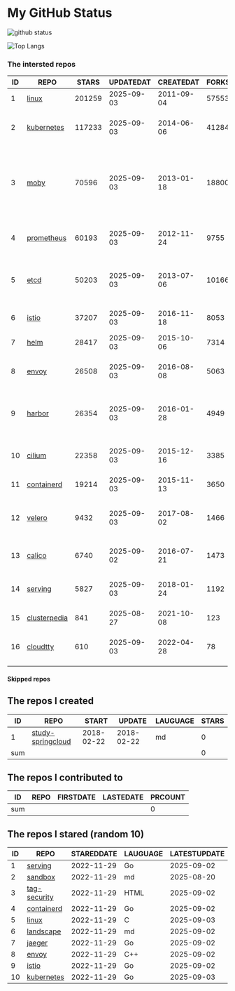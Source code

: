 # My GitHub Status

<img src="https://github-readme-stats-1.yihong0618.vercel.app/api?username=daoqingniu&show_icons=true&&&hide_title=true&count_private=true" alt="github status" />

![Top Langs](https://github-readme-stats-1.yihong0618.vercel.app/api/top-langs/?username=daoqingniu&layout=compact)

<!--START_SECTION:github_repos-->
### The intersted repos
| ID |                              REPO                               | STARS  | UPDATEDAT  | CREATEDAT  | FORKSCOUNT |                                                DESCRIPTIONS                                                |
|----|-----------------------------------------------------------------|--------|------------|------------|------------|------------------------------------------------------------------------------------------------------------|
|  1 | [linux](https://github.com/torvalds/linux)                      | 201259 | 2025-09-03 | 2011-09-04 |      57553 | Linux kernel source tree                                                                                   |
|  2 | [kubernetes](https://github.com/kubernetes/kubernetes)          | 117233 | 2025-09-03 | 2014-06-06 |      41284 | Production-Grade Container Scheduling and Management                                                       |
|  3 | [moby](https://github.com/moby/moby)                            |  70596 | 2025-09-03 | 2013-01-18 |      18800 | The Moby Project - a collaborative project for the container ecosystem to assemble container-based systems |
|  4 | [prometheus](https://github.com/prometheus/prometheus)          |  60193 | 2025-09-03 | 2012-11-24 |       9755 | The Prometheus monitoring system and time series database.                                                 |
|  5 | [etcd](https://github.com/etcd-io/etcd)                         |  50203 | 2025-09-03 | 2013-07-06 |      10166 | Distributed reliable key-value store for the most critical data of a distributed system                    |
|  6 | [istio](https://github.com/istio/istio)                         |  37207 | 2025-09-03 | 2016-11-18 |       8053 | Connect, secure, control, and observe services.                                                            |
|  7 | [helm](https://github.com/helm/helm)                            |  28417 | 2025-09-03 | 2015-10-06 |       7314 | The Kubernetes Package Manager                                                                             |
|  8 | [envoy](https://github.com/envoyproxy/envoy)                    |  26508 | 2025-09-03 | 2016-08-08 |       5063 | Cloud-native high-performance edge/middle/service proxy                                                    |
|  9 | [harbor](https://github.com/goharbor/harbor)                    |  26354 | 2025-09-03 | 2016-01-28 |       4949 | An open source trusted cloud native registry project that stores, signs, and scans content.                |
| 10 | [cilium](https://github.com/cilium/cilium)                      |  22358 | 2025-09-03 | 2015-12-16 |       3385 | eBPF-based Networking, Security, and Observability                                                         |
| 11 | [containerd](https://github.com/containerd/containerd)          |  19214 | 2025-09-03 | 2015-11-13 |       3650 | An open and reliable container runtime                                                                     |
| 12 | [velero](https://github.com/vmware-tanzu/velero)                |   9432 | 2025-09-03 | 2017-08-02 |       1466 | Backup and migrate Kubernetes applications and their persistent volumes                                    |
| 13 | [calico](https://github.com/projectcalico/calico)               |   6740 | 2025-09-02 | 2016-07-21 |       1473 | Cloud native networking and network security                                                               |
| 14 | [serving](https://github.com/knative/serving)                   |   5827 | 2025-09-03 | 2018-01-24 |       1192 | Kubernetes-based, scale-to-zero, request-driven compute                                                    |
| 15 | [clusterpedia](https://github.com/clusterpedia-io/clusterpedia) |    841 | 2025-08-27 | 2021-10-08 |        123 | The Encyclopedia of Kubernetes clusters                                                                    |
| 16 | [cloudtty](https://github.com/cloudtty/cloudtty)                |    610 | 2025-09-03 | 2022-04-28 |         78 | A Friendly Kubernetes CloudShell (Web Terminal) !                                                          |



#### Skipped repos
<!--END_SECTION:github_repos-->

<!--START_SECTION:my_github-->
## The repos I created
| ID  |                                 REPO                                 |   START    |   UPDATE   | LAUGUAGE | STARS |
|-----|----------------------------------------------------------------------|------------|------------|----------|-------|
|   1 | [study-springcloud](https://github.com/daoqingniu/study-springcloud) | 2018-02-22 | 2018-02-22 | md       |     0 |
| sum |                                                                      |            |            |          |     0 |

## The repos I contributed to
| ID  | REPO | FIRSTDATE | LASTEDATE | PRCOUNT |
|-----|------|-----------|-----------|---------|
| sum |      |           |           |       0 |

## The repos I stared (random 10)
| ID |                          REPO                          | STAREDDATE | LAUGUAGE | LATESTUPDATE |
|----|--------------------------------------------------------|------------|----------|--------------|
|  1 | [serving](https://github.com/knative/serving)          | 2022-11-29 | Go       | 2025-09-02   |
|  2 | [sandbox](https://github.com/cncf/sandbox)             | 2022-11-29 | md       | 2025-08-20   |
|  3 | [tag-security](https://github.com/cncf/tag-security)   | 2022-11-29 | HTML     | 2025-09-02   |
|  4 | [containerd](https://github.com/containerd/containerd) | 2022-11-29 | Go       | 2025-09-02   |
|  5 | [linux](https://github.com/torvalds/linux)             | 2022-11-29 | C        | 2025-09-03   |
|  6 | [landscape](https://github.com/cncf/landscape)         | 2022-11-29 | md       | 2025-09-02   |
|  7 | [jaeger](https://github.com/jaegertracing/jaeger)      | 2022-11-29 | Go       | 2025-09-02   |
|  8 | [envoy](https://github.com/envoyproxy/envoy)           | 2022-11-29 | C++      | 2025-09-02   |
|  9 | [istio](https://github.com/istio/istio)                | 2022-11-29 | Go       | 2025-09-02   |
| 10 | [kubernetes](https://github.com/kubernetes/kubernetes) | 2022-11-29 | Go       | 2025-09-03   |

<!--END_SECTION:my_github-->
